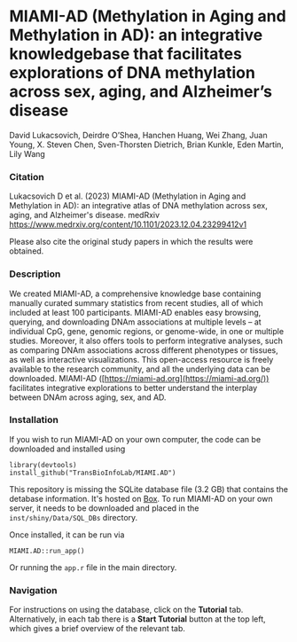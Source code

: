 # MIAMI-AD (Methylation in Aging and Methylation in AD): an integrative knowledgebase that facilitates explorations of DNA methylation across sex, aging, and Alzheimer’s disease
David Lukacsovich, Deirdre O’Shea, Hanchen Huang, Wei Zhang, Juan Young, X. Steven Chen, Sven-Thorsten Dietrich, Brian Kunkle, Eden Martin, Lily Wang

### Citation 

Lukacsovich D et al. (2023) MIAMI-AD (Methylation in Aging and Methylation in AD): an integrative atlas of DNA methylation across sex, aging, and Alzheimer's disease. medRxiv https://www.medrxiv.org/content/10.1101/2023.12.04.23299412v1

Please also cite the original study papers in which the results were obtained.

### Description 

We created MIAMI-AD, a comprehensive knowledge base containing manually curated summary statistics from recent studies, all of which included at least 100 participants. MIAMI-AD enables easy browsing, querying, and downloading DNAm associations at multiple levels – at individual CpG, gene, genomic regions, or genome-wide, in one or multiple studies. Moreover, it also offers tools to perform integrative analyses, such as comparing DNAm associations across different phenotypes or tissues, as well as interactive visualizations. This open-access resource is freely available to the research community, and all the underlying data can be downloaded. MIAMI-AD ([https://miami-ad.org](https://miami-ad.org/)) facilitates integrative explorations to better understand the interplay between DNAm across aging, sex, and AD.

### Installation

If you wish to run MIAMI-AD on your own computer, the code can be downloaded and installed using

```
library(devtools)
install_github("TransBioInfoLab/MIAMI.AD")
```

This repository is missing the SQLite database file (3.2 GB) that contains the detabase information. It's hosted on [Box](https://miami.box.com/s/qye8oj8m8n127oc5qamgdvwmalsamun0). To run MIAMI-AD on your own server, it needs to be downloaded and placed in the `inst/shiny/Data/SQL_DBs` directory.

Once installed, it can be run via
```
MIAMI.AD::run_app()
```

Or running the `app.r` file in the main directory.

### Navigation

For instructions on using the database, click on the **Tutorial** tab. Alternatively, in each tab there is a **Start Tutorial** button at the top left, which gives a brief overview of the relevant tab.
